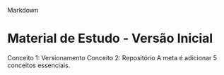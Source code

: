 Markdown

# Material de Estudo - Versão Inicial

 Conceito 1: Versionamento
 Conceito 2: Repositório
 A meta é adicionar 5 conceitos essenciais.
